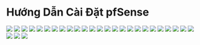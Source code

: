 # Hướng Dẫn Cài Đặt pfSense

  <img src="pFsenseimages/Screenshot_2.png">

  <img src="pFsenseimages/Screenshot_3.png">

  <img src="pFsenseimages/Screenshot_4.png">

  <img src="pFsenseimages/Screenshot_6.png">

  <img src="pFsenseimages/Screenshot_7.png">

  <img src="pFsenseimages/Screenshot_8.png">

  <img src="pFsenseimages/Screenshot_11.png">

  <img src="pFsenseimages/Screenshot_12.png">

  <img src="pFsenseimages/Screenshot_13.png">

  <img src="pFsenseimages/Screenshot_14.png">

  <img src="pFsenseimages/Screenshot_15.png">

  <img src="pFsenseimages/Screenshot_16.png">

  <img src="pFsenseimages/Screenshot_17.png">

  <img src="pFsenseimages/Screenshot_18.png">
  <img src="pFsenseimages/Screenshot_19.png">
  <img src="pFsenseimages/Screenshot_20.png">
  <img src="pFsenseimages/Screenshot_21.png">
  <img src="pFsenseimages/Screenshot_22.png">
  <img src="pFsenseimages/Screenshot_23.png">
  <img src="pFsenseimages/Screenshot_24.png">
  <img src="pFsenseimages/Screenshot_25.png">
  <img src="pFsenseimages/Screenshot_26.png">
  <img src="pFsenseimages/Screenshot_27.png">
  <img src="pFsenseimages/Screenshot_28.png">
  <img src="pFsenseimages/Screenshot_29.png">
  <img src="pFsenseimages/Screenshot_30.png">
  <img src="pFsenseimages/Screenshot_31.png">
  <img src="pFsenseimages/Screenshot_32.png">